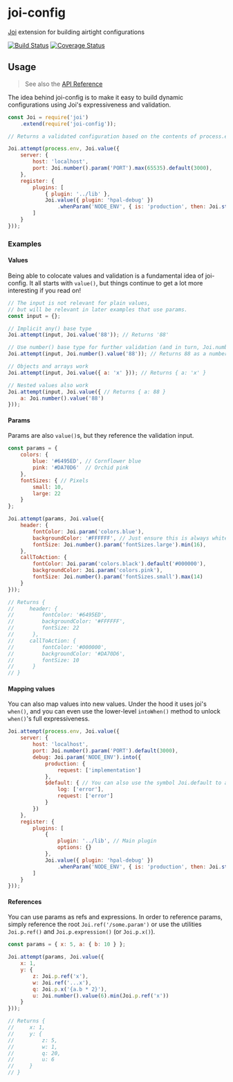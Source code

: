 # joi-config
[Joi](https://joi.dev/) extension for building airtight configurations

[![Build Status](https://travis-ci.org/devinivy/joi-config.svg?branch=master)](https://travis-ci.org/devinivy/joi-config) [![Coverage Status](https://coveralls.io/repos/devinivy/joi-config/badge.svg?branch=master&service=github)](https://coveralls.io/github/devinivy/joi-config?branch=master)

## Usage
> See also the [API Reference](API.md)

The idea behind joi-config is to make it easy to build dynamic configurations using Joi's expressiveness and validation.

```js
const Joi = require('joi')
    .extend(require('joi-config'));

// Returns a validated configuration based on the contents of process.env

Joi.attempt(process.env, Joi.value({
    server: {
        host: 'localhost',
        port: Joi.number().param('PORT').max(65535).default(3000),
    },
    register: {
        plugins: [
            { plugin: '../lib' },
            Joi.value({ plugin: 'hpal-debug' })
                .whenParam('NODE_ENV', { is: 'production', then: Joi.strip() })
        ]
    }
}));
```

### Examples

#### Values

Being able to colocate values and validation is a fundamental idea of joi-config.  It all starts with `value()`, but things continue to get a lot more interesting if you read on!

```js
// The input is not relevant for plain values,
// but will be relevant in later examples that use params.
const input = {};

// Implicit any() base type
Joi.attempt(input, Joi.value('88')); // Returns '88'

// Use number() base type for further validation (and in turn, Joi.number()'s type coercion)
Joi.attempt(input, Joi.number().value('88')); // Returns 88 as a number

// Objects and arrays work
Joi.attempt(input, Joi.value({ a: 'x' })); // Returns { a: 'x' }

// Nested values also work
Joi.attempt(input, Joi.value({ // Returns { a: 88 }
    a: Joi.number().value('88')
}));
```

#### Params

Params are also `value()`s, but they reference the validation input.

```js
const params = {
    colors: {
        blue: '#6495ED', // Cornflower blue
        pink: '#DA70D6'  // Orchid pink
    },
    fontSizes: { // Pixels
        small: 10,
        large: 22
    }
};

Joi.attempt(params, Joi.value({
    header: {
        fontColor: Joi.param('colors.blue'),
        backgroundColor: '#FFFFFF', // Just ensure this is always white
        fontSize: Joi.number().param('fontSizes.large').min(16),
    },
    callToAction: {
        fontColor: Joi.param('colors.black').default('#000000'),
        backgroundColor: Joi.param('colors.pink'),
        fontSize: Joi.number().param('fontSizes.small').max(14)
    }
}));

// Returns {
//     header: {
//         fontColor: '#6495ED',
//         backgroundColor: '#FFFFFF',
//         fontSize: 22
//      },
//     callToAction: {
//         fontColor: '#000000',
//         backgroundColor: '#DA70D6',
//         fontSize: 10
//      }
// }
```

#### Mapping values

You can also map values into new values. Under the hood it uses joi's `when()`,
and you can even use the lower-level `intoWhen()` method to unlock `when()`'s full expressiveness.

```js
Joi.attempt(process.env, Joi.value({
    server: {
        host: 'localhost',
        port: Joi.number().param('PORT').default(3000),
        debug: Joi.param('NODE_ENV').into({
            production: {
                request: ['implementation']
            },
            $default: { // You can also use the symbol Joi.default to avoid key conflicts
                log: ['error'],
                request: ['error']
            }
        })
    },
    register: {
        plugins: [
            {
                plugin: '../lib', // Main plugin
                options: {}
            },
            Joi.value({ plugin: 'hpal-debug' })
                .whenParam('NODE_ENV', { is: 'production', then: Joi.strip() })
        ]
    }
}));
```

#### References

You can use params as refs and expressions.  In order to reference params, simply reference the root `Joi.ref('/some.param')` or use the utilities `Joi.p.ref()` and `Joi.p.expression()` (or `Joi.p.x()`).

```js
const params = { x: 5, a: { b: 10 } };

Joi.attempt(params, Joi.value({
    x: 1,
    y: {
        z: Joi.p.ref('x'),
        w: Joi.ref('...x'),
        q: Joi.p.x('{a.b * 2}'),
        u: Joi.number().value(6).min(Joi.p.ref('x'))
    }
}));

// Returns {
//     x: 1,
//     y: {
//         z: 5,
//         w: 1,
//         q: 20,
//         u: 6
//     }
// }
```
